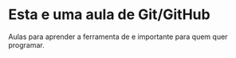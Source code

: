 # Esta e uma aula de Git/GitHub

Aulas para aprender a ferramenta de e importante para quem quer programar.
